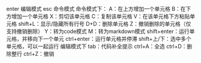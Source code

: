 enter 编辑模式
esc 命令模式
命令模式下：
    A：在上方增加一个单元格
    B：在下方增加一个单元格
    X：剪切该单元格
    C：复制该单元格
    V：在该单元格下方粘贴单元格
    shift+L：显示/隐藏所有行号
    D+D：删除单元格
    Z：撤销删除的单元格（仅支持撤销删除）
    Y：转为code模式
    M：转为markdown模式
    shift+enter：运行单元格，并移向下一个单元
    ctrl+enter：运行单元格并停滞
    shift+上/下：选中多个单元格，可以一起运行
编辑模式下
    tab：代码补全提示
    ctrl+A：全选
    ctrl+D：删除整行
    ctrl+Z：撤销